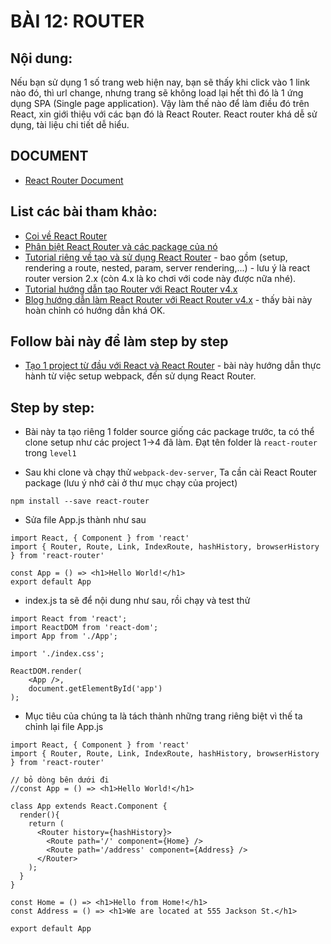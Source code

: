 # BÀI 12: ROUTER

## Nội dung:

Nếu bạn sử dụng 1 số trang web hiện nay, bạn sẽ thấy khi click vào 1 link nào đó, thì url change, nhưng trang sẽ không load lại hết thì đó là 1 ứng dụng SPA (Single page application). Vậy làm thế nào để làm điều đó trên React, xin giới thiệu với các bạn đó là React Router. React router khá dễ sử dụng, tài liệu chi tiết dễ hiểu.

## DOCUMENT

* [React Router Document](https://github.com/ReactTraining/react-router)


## List các bài tham khảo:

* [Coi về React Router](https://css-tricks.com/learning-react-router/)
* [Phân biệt React Router và các package của nó](https://medium.com/@pshrmn/a-simple-react-router-v4-tutorial-7f23ff27adf)
* [Tutorial riêng về tạo và sử dụng React Router](https://github.com/reactjs/react-router-tutorial) - bao gồm (setup, rendering a route, nested, param, server rendering,...) - lưu ý là react router version 2.x (còn 4.x là ko chơi với code này được nữa nhé).
* [Tutorial hướng dẫn tạo Router với React Router v4.x](https://github.com/IrfanBaqui/react-router-v4-tutorial)
* [Blog hướng dẫn làm React Router với React Router v4.x](https://www.sigient.com/blog/movie-listings-application-with-react-router-v-4) - thấy bài này hoàn chỉnh có hướng dẫn khá OK.

## Follow bài này để làm step by step
* [Tạo 1 project từ đầu với React và React Router](https://medium.com/@dabit3/beginner-s-guide-to-react-router-53094349669) - bài này hướng dẫn thực hành từ việc setup webpack, đến sử dụng React Router. 


## Step by step:

* Bài này ta tạo riêng 1 folder source giống các package trước, ta có thể clone setup như các project 1->4 đã làm. Đạt tên folder là `react-router` trong `level1`

* Sau khi clone và chạy thử `webpack-dev-server`, Ta cần cài React Router package (lưu ý nhớ cài ở thư mục chạy của project)

```
npm install --save react-router
```

* Sửa file App.js thành như sau
```
import React, { Component } from 'react'
import { Router, Route, Link, IndexRoute, hashHistory, browserHistory } from 'react-router'

const App = () => <h1>Hello World!</h1>
export default App

```

* index.js ta sẽ để nội dung như sau, rồi chạy và test thử

```
import React from 'react';
import ReactDOM from 'react-dom';
import App from './App';

import './index.css';

ReactDOM.render(
	<App />,
    document.getElementById('app')
);
```

* Mục tiêu của chúng ta là tách <App /> thành những trang riêng biệt vì thế ta chỉnh lại file App.js

```
import React, { Component } from 'react'
import { Router, Route, Link, IndexRoute, hashHistory, browserHistory } from 'react-router'

// bỏ dòng bên dưới đi
//const App = () => <h1>Hello World!</h1>

class App extends React.Component {
  render(){
    return (
      <Router history={hashHistory}>
        <Route path='/' component={Home} />
        <Route path='/address' component={Address} />
      </Router>
    );
  }
}

const Home = () => <h1>Hello from Home!</h1>
const Address = () => <h1>We are located at 555 Jackson St.</h1>

export default App

```





